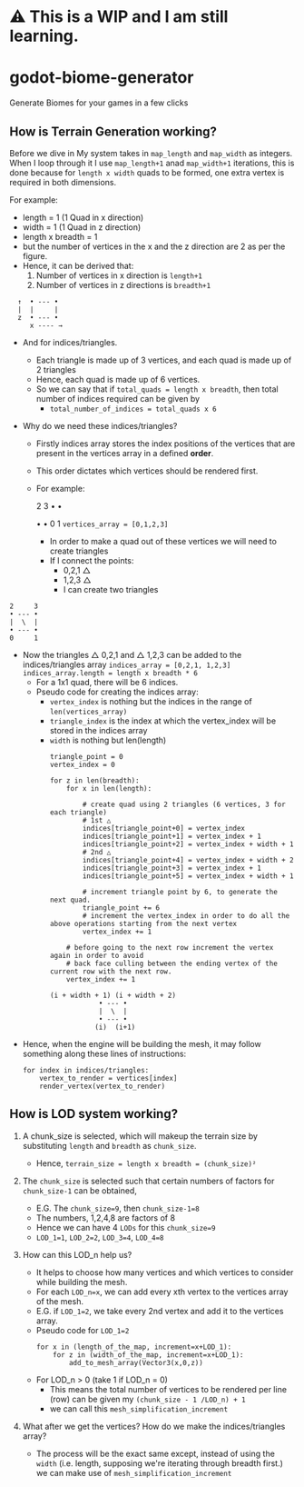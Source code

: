 # ⚠ This is a WIP and I am still learning.

# godot-biome-generator
Generate Biomes for your games in a few clicks

## How is Terrain Generation working?
Before we dive in
My system takes in `map_length` and `map_width` as integers.
When I loop through it I use `map_length+1` anad `map_width+1` iterations, this is done because for `length x width` quads to be formed, one extra vertex is required in both dimensions.

For example:
  - length = 1 (1 Quad in x direction)
  - width = 1 (1 Quad in z direction)
  - length x breadth = 1
  - but the number of vertices in the x and the z direction are 2 as per the figure.
  - Hence, it can be derived that:
      1. Number of vertices in x direction is `length+1`
      2. Number of vertices in z directions is `breadth+1`
  ```
    ↑  • --- •  
    |  |     | 
    z  • --- •  
       x ---- →
  ```
  - And for indices/triangles.
      - Each triangle is made up of 3 vertices, and each quad is made up of 2 triangles
      - Hence, each quad is made up of 6 vertices.
      - So we can say that if `total_quads = length x breadth`, then total number of indices required can be given by
          - `total_number_of_indices = total_quads x 6`

  - Why do we need these indices/triangles?
      - Firstly indices array stores the index positions of the vertices that are present in the vertices array in a defined **order**.
      - This order dictates which vertices should be rendered first.
      - For example:

          2     3
          •     •  

          •     •
          0     1
          `vertices_array = [0,1,2,3]`

          - In order to make a quad out of these vertices we will need to create triangles
          - If I connect the points:
              - 0,2,1 △
              - 1,2,3 △
              - I can create two triangles
```
2     3
• --- •  
|  \  |     
• --- •
0     1
```


  - Now the triangles △ 0,2,1 and △ 1,2,3 can be added to the indices/triangles array
  `indices_array = [0,2,1, 1,2,3]`
  `indices_array.length = length x breadth * 6`
    - For a 1x1 quad, there will be 6 indices.
    - Pseudo code for creating the indices array:
      - `vertex_index` is nothing but the indices in the range of `len(vertices_array)`
      - `triangle_index` is the index at which the vertex_index will be stored in the indices array
      - `width` is nothing but len(length)
        ```
        triangle_point = 0
        vertex_index = 0

        for z in len(breadth):
            for x in len(length):

                # create quad using 2 triangles (6 vertices, 3 for each triangle)
                # 1st △
                indices[triangle_point+0] = vertex_index
                indices[triangle_point+1] = vertex_index + 1
                indices[triangle_point+2] = vertex_index + width + 1
                # 2nd △
                indices[triangle_point+4] = vertex_index + width + 2
                indices[triangle_point+3] = vertex_index + 1
                indices[triangle_point+5] = vertex_index + width + 1

                # increment triangle point by 6, to generate the next quad.
                triangle_point += 6
                # increment the vertex_index in order to do all the above operations starting from the next vertex
                vertex_index += 1 

            # before going to the next row increment the vertex again in order to avoid
            # back face culling between the ending vertex of the current row with the next row.
            vertex_index += 1
        ```
        ```
        (i + width + 1) (i + width + 2)
                    • --- •  
                    |  \  |     
                    • --- •
                   (i)  (i+1)
        ```
  - Hence, when the engine will be building the mesh, it may follow something along these lines of instructions:
      ```
      for index in indices/triangles:
          vertex_to_render = vertices[index]
          render_vertex(vertex_to_render)
      ```

## How is LOD system working?
1. A chunk_size is selected, which will makeup the terrain size by substituting `length` and `breadth` as `chunk_size`.
    - Hence, `terrain_size = length x breadth = (chunk_size)²`
    
2. The `chunk_size` is selected such that certain numbers of factors for `chunk_size-1` can be obtained,
    - E.G. The `chunk_size=9`, then `chunk_size-1=8`
    - The numbers, 1,2,4,8 are factors of 8
    - Hence we can have  4 `LODs` for this `chunk_size=9`
    - `LOD_1=1`, `LOD_2=2`, `LOD_3=4`, `LOD_4=8`

3. How can this LOD_n help us?
    - It helps to choose how many vertices and which vertices to consider while building the mesh.
    - For each `LOD_n=x`, we can add every xth vertex to the vertices array of the mesh.
    - E.G. if `LOD_1=2`, we take every 2nd vertex and add it to the vertices array.
    - Pseudo code for `LOD_1=2`
        ```
        for x in (length_of_the_map, increment=x+LOD_1):
            for z in (width_of_the_map, increment=x+LOD_1):
                add_to_mesh_array(Vector3(x,0,z))
        ```
    - For LOD_n > 0 (take 1 if LOD_n = 0)
        - This means the total number of vertices to be rendered per line (row) can be given my `(chunk_size - 1 /LOD_n) + 1`
        - we can call this `mesh_simplification_increment`

4. What after we get the vertices? How do we make the indices/triangles array?
    - The process will be the exact same except, instead of using the `width` (i.e. length, supposing we're iterating through breadth first.) we can make use of `mesh_simplification_increment`
